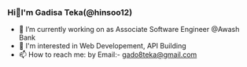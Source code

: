 ### Hi👋I'm Gadisa Teka(@hinsoo12)

<!--
**hinsoo12/hinsoo12** is a ✨ _special_ ✨ repository because its `README.md` (this file) appears on your GitHub profile.

Here are some ideas to get you started:
-->
- 🔭 I’m currently working on as Associate Software Engineer @Awash Bank
- 👀 I'm interested in Web Developement, API Building 
- 📫 How to reach me: by Email:- gado8teka@gmail.com

